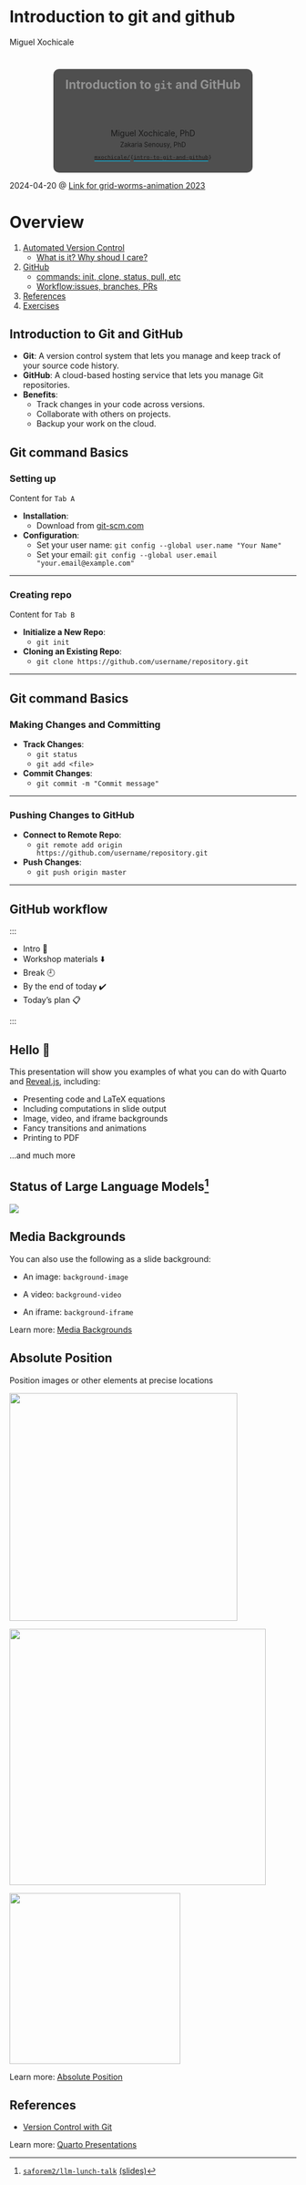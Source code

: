 # Introduction to git and github
Miguel Xochicale

# 

<div style="background-color: rgba(22,22,22,0.75); border-radius: 10px; text-align:center; padding: 0px; padding-left: 1.5em; padding-right: 1.5em; max-width: min-content; min-width: max-content; margin-left: auto; margin-right: auto; padding-top: 0.2em; padding-bottom: 0.2em; line-height: 1.5em!important;">

<span style="color:#939393; font-size:1.5em; font-weight: bold;">Introduction
to `git` and GitHub</span>  
<span style="color:#777777; font-size:1.2em; font-weight: bold;"></span>  
<span style="padding-bottom: 0.5rem;"><br> </span>  
[](http://mxochicale.github.io/) Miguel Xochicale, PhD  
<span class="dim-text" style="font-size:0.8em;">Zakaria Senousy,
PhD</span>  
<span style="font-size:0.8em;"><span style="border-bottom: 0.5px solid #00ccff;">[
`mxochicale/`](https://github.com/mxochicale/)</span>`{`<span style="border-bottom: 0.5px solid #00ccff;">[`intro-to-git-and-github`](https://github.com/mxochicale/intro-to-git-and-github)</span>`}`</span>

</div>

<div class="footer">

<span class="dim-text" style="&quot;text-align:left;'">2024-04-20 @
[Link for grid-worms-animation
2023](https://github.com/saforem2/grid-worms-animation/)</span>

</div>

# Overview

1.  [Automated Version Control](#markov)
    - [What is it? Why shoud I care?](#sec-issues-with-hmc)
2.  [GitHub](#sec-l2hmc)
    - [commands: init, clone, status, pull, etc](#sec-su3)
    - [Workflow:issues, branches, PRs](#sec-su3)
3.  [References](#sec-references)
4.  [Exercises](#sec-extras)

## Introduction to Git and GitHub

- **Git**: A version control system that lets you manage and keep track
  of your source code history.
- **GitHub**: A cloud-based hosting service that lets you manage Git
  repositories.
- **Benefits**:
  - Track changes in your code across versions.
  - Collaborate with others on projects.
  - Backup your work on the cloud.

## Git command Basics

<div class="panel-tabset">

### Setting up

Content for `Tab A`

- **Installation**:
  - Download from [git-scm.com](https://git-scm.com/)
- **Configuration**:
  - Set your user name: `git config --global user.name "Your Name"`
  - Set your email:
    `git config --global user.email "your.email@example.com"`

------------------------------------------------------------------------

### Creating repo

Content for `Tab B`

- **Initialize a New Repo**:
  - `git init`
- **Cloning an Existing Repo**:
  - `git clone https://github.com/username/repository.git`

------------------------------------------------------------------------

</div>

## Git command Basics

<div class="panel-tabset">

### Making Changes and Committing

- **Track Changes**:
  - `git status`
  - `git add <file>`
- **Commit Changes**:
  - `git commit -m "Commit message"`

------------------------------------------------------------------------

### Pushing Changes to GitHub

- **Connect to Remote Repo**:
  - `git remote add origin https://github.com/username/repository.git`
- **Push Changes**:
  - `git push origin master`

------------------------------------------------------------------------

</div>

## GitHub workflow

:::

- Intro :wave:
- Workshop materials :arrow_down:
- Break :clock9:
- By the end of today :heavy_check_mark:
- Today’s plan :clipboard:

:::

## Hello :robot:

This presentation will show you examples of what you can do with Quarto
and [Reveal.js](https://revealjs.com), including:

- Presenting code and LaTeX equations
- Including computations in slide output
- Image, video, and iframe backgrounds
- Fancy transitions and animations
- Printing to PDF

…and much more

## Status of Large Language Models[^1]

![](https://github.com/Hannibal046/Awesome-LLM/raw/main/resources/image8.gif)

## Media Backgrounds

You can also use the following as a slide background:

- An image: `background-image`

- A video: `background-video`

- An iframe: `background-iframe`

<div class="footer">

Learn more: [Media
Backgrounds](https://quarto.org/docs/presentations/revealjs/#image-backgrounds)

</div>

## Absolute Position

Position images or other elements at precise locations

<img src="images/kitten-400-350.jpeg" class="absolute" data-top="170"
data-left="30" width="400" height="400" />

<img src="images/kitten-450-250.jpeg" class="absolute fragment"
data-top="150" data-right="80" width="450" />

<img src="images/kitten-300-200.jpeg" class="absolute fragment"
data-bottom="110" data-right="130" width="300" />

<div class="footer">

Learn more: [Absolute
Position](https://quarto.org/docs/presentations/revealjs/advanced.html#absolute-position)

</div>

## References

- [Version Control with
  Git](https://github-pages.ucl.ac.uk/git-novice/01-basics.html)

<div class="footer">

Learn more: [Quarto
Presentations](https://quarto.org/docs/presentations/revealjs/)

</div>

[^1]: [
    `saforem2/llm-lunch-talk`](https://github.com/Hannibal046/Awesome-LLM)
    [(slides)](https://saforem2.github.io/llm-lunch-talk)
